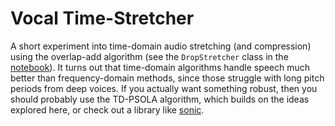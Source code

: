 # Vocal Time-Stretcher

A short experiment into time-domain audio stretching (and compression) using the overlap-add algorithm (see the `DropStretcher` class in the [notebook](./vocal_resampler.ipynb)). It turns out that time-domain algorithms handle speech much better than frequency-domain methods, since those struggle with long pitch periods from deep voices. If you actually want something robust, then you should probably use the TD-PSOLA algorithm, which builds on the ideas explored here, or check out a library like [sonic](https://github.com/waywardgeek/sonic).
